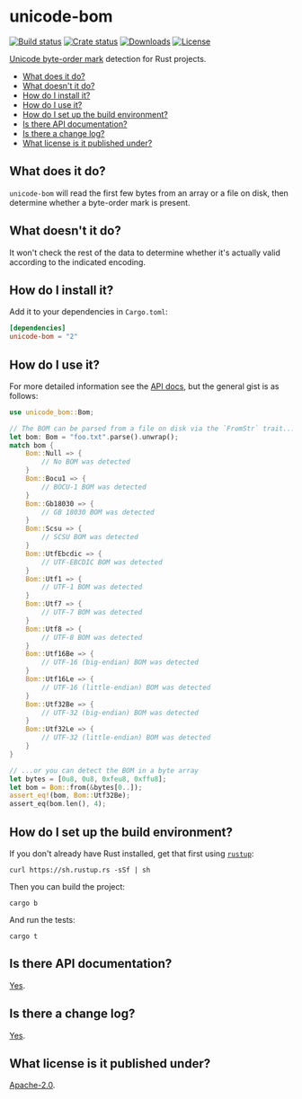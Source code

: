# unicode-bom

[![Build status](https://gitlab.com/philbooth/unicode-bom/badges/master/pipeline.svg)](https://gitlab.com/philbooth/unicode-bom/pipelines)
[![Crate status](https://img.shields.io/crates/v/unicode-bom.svg)](https://crates.io/crates/unicode_bom)
[![Downloads](https://img.shields.io/crates/d/unicode-bom.svg)](https://crates.io/crates/unicode_bom)
[![License](https://img.shields.io/crates/l/unicode-bom.svg)](https://www.apache.org/licenses/LICENSE-2.0)

[Unicode byte-order mark](https://en.wikipedia.org/wiki/Byte_order_mark) detection
for Rust projects.

* [What does it do?](#what-does-it-do)
* [What doesn't it do?](#what-doesnt-it-do)
* [How do I install it?](#how-do-i-install-it)
* [How do I use it?](#how-do-i-use-it)
* [How do I set up the build environment?](#how-do-i-set-up-the-build-environment)
* [Is there API documentation?](#is-there-api-documentation)
* [Is there a change log?](#is-there-a-change-log)
* [What license is it published under?](#what-license-is-it-published-under)

## What does it do?

`unicode-bom` will read
the first few bytes from
an array or a file on disk,
then determine whether
a byte-order mark is present.

## What doesn't it do?

It won't check the rest of the data
to determine whether it's actually valid
according to the indicated encoding.

## How do I install it?

Add it to your dependencies
in `Cargo.toml`:

```toml
[dependencies]
unicode-bom = "2"
```

## How do I use it?

For more detailed information
see the [API docs](https://philbooth.gitlab.io/unicode-bom/unicode_bom/),
but the general gist
is as follows:

```rust
use unicode_bom::Bom;

// The BOM can be parsed from a file on disk via the `FromStr` trait...
let bom: Bom = "foo.txt".parse().unwrap();
match bom {
    Bom::Null => {
        // No BOM was detected
    }
    Bom::Bocu1 => {
        // BOCU-1 BOM was detected
    }
    Bom::Gb18030 => {
        // GB 18030 BOM was detected
    }
    Bom::Scsu => {
        // SCSU BOM was detected
    }
    Bom::UtfEbcdic => {
        // UTF-EBCDIC BOM was detected
    }
    Bom::Utf1 => {
        // UTF-1 BOM was detected
    }
    Bom::Utf7 => {
        // UTF-7 BOM was detected
    }
    Bom::Utf8 => {
        // UTF-8 BOM was detected
    }
    Bom::Utf16Be => {
        // UTF-16 (big-endian) BOM was detected
    }
    Bom::Utf16Le => {
        // UTF-16 (little-endian) BOM was detected
    }
    Bom::Utf32Be => {
        // UTF-32 (big-endian) BOM was detected
    }
    Bom::Utf32Le => {
        // UTF-32 (little-endian) BOM was detected
    }
}

// ...or you can detect the BOM in a byte array
let bytes = [0u8, 0u8, 0xfeu8, 0xffu8];
let bom = Bom::from(&bytes[0..]);
assert_eq!(bom, Bom::Utf32Be);
assert_eq(bom.len(), 4);
```

## How do I set up the build environment?

If you don't already have Rust installed,
get that first using [`rustup`](https://rustup.rs/):

```
curl https://sh.rustup.rs -sSf | sh
```

Then you can build the project:

```
cargo b
```

And run the tests:

```
cargo t
```

## Is there API documentation?

[Yes](https://philbooth.gitlab.io/unicode-bom/unicode_bom/).

## Is there a change log?

[Yes](HISTORY.md).

## What license is it published under?

[Apache-2.0](https://www.apache.org/licenses/LICENSE-2.0).

